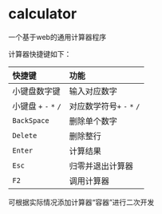 # calculator
一个基于web的通用计算器程序

[点击预览]: http://suyunsoft.com/calculator/calcuator.html

计算器快捷键如下：

| 快捷键                 | 功能                    |
| :------------------ | :-------------------- |
| 小键盘数字键              | 输入对应数字                |
| 小键盘 `+` `-` `*` `/` | 对应数学符号`+` `-` `*` `/` |
| `BackSpace`         | 删除单个数字                |
| `Delete`            | 删除整行                  |
| `Enter`             | 计算结果                  |
| `Esc`               | 归零并退出计算器              |
| `F2`                | 调用计算器                 |

可根据实际情况添加计算器“容器”进行二次开发